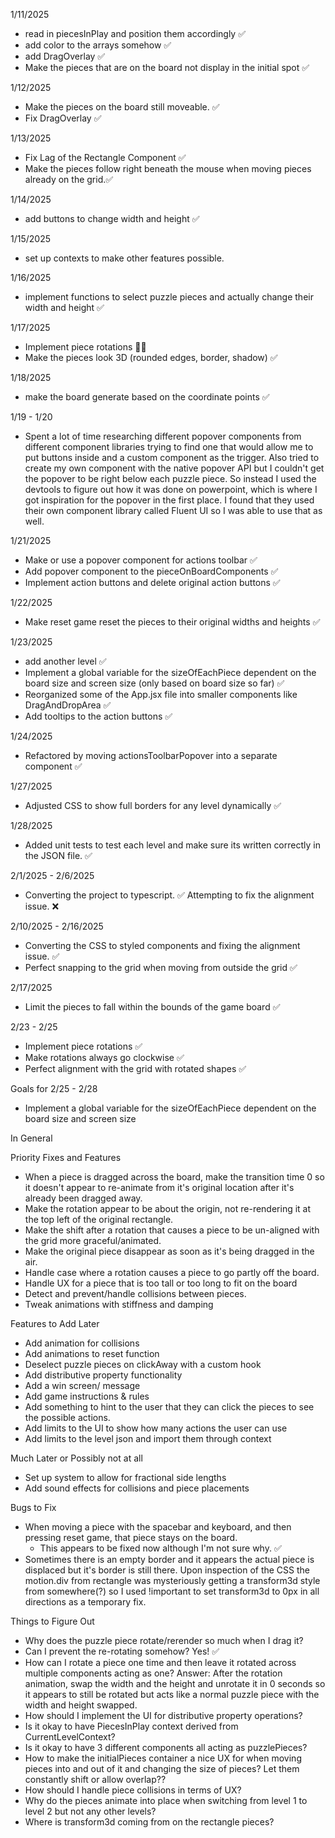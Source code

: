 1/11/2025

- read in piecesInPlay and position them accordingly ✅
- add color to the arrays somehow ✅
- add DragOverlay ✅
- Make the pieces that are on the board not display in the initial spot ✅

1/12/2025

- Make the pieces on the board still moveable. ✅
- Fix DragOverlay ✅

1/13/2025

- Fix Lag of the Rectangle Component ✅
- Make the pieces follow right beneath the mouse when moving pieces already on the grid.✅

1/14/2025

- add buttons to change width and height ✅

1/15/2025

- set up contexts to make other features possible.

1/16/2025

- implement functions to select puzzle pieces and actually change their width and height ✅

1/17/2025

- Implement piece rotations 😵‍💫
- Make the pieces look 3D (rounded edges, border, shadow) ✅

1/18/2025

- make the board generate based on the coordinate points ✅

1/19 - 1/20

- Spent a lot of time researching different popover components from different component libraries trying to find one that would allow me to put buttons inside and a custom component as the trigger. Also tried to create my own component with the native popover API but I couldn't get the popover to be right below each puzzle piece. So instead I used the devtools to figure out how it was done on powerpoint, which is where I got inspiration for the popover in the first place. I found that they used their own component library called Fluent UI so I was able to use that as well.

1/21/2025

- Make or use a popover component for actions toolbar ✅
- Add popover component to the pieceOnBoardComponents ✅
- Implement action buttons and delete original action buttons ✅

1/22/2025

- Make reset game reset the pieces to their original widths and heights ✅

1/23/2025

- add another level ✅
- Implement a global variable for the sizeOfEachPiece dependent on the board size and screen size (only based on board size so far) ✅
- Reorganized some of the App.jsx file into smaller components like DragAndDropArea ✅
- Add tooltips to the action buttons ✅

1/24/2025

- Refactored by moving actionsToolbarPopover into a separate component ✅

1/27/2025

- Adjusted CSS to show full borders for any level dynamically ✅

1/28/2025

- Added unit tests to test each level and make sure its written correctly in the JSON file. ✅

2/1/2025 - 2/6/2025

- Converting the project to typescript. ✅ Attempting to fix the alignment issue. ❌

2/10/2025 - 2/16/2025

- Converting the CSS to styled components and fixing the alignment issue. ✅
- Perfect snapping to the grid when moving from outside the grid ✅

2/17/2025

- Limit the pieces to fall within the bounds of the game board ✅

2/23 - 2/25

- Implement piece rotations ✅
- Make rotations always go clockwise ✅
- Perfect alignment with the grid with rotated shapes ✅

Goals for 2/25 - 2/28

- Implement a global variable for the sizeOfEachPiece dependent on the board size and screen size

In General

Priority Fixes and Features

- When a piece is dragged across the board, make the transition time 0 so it doesn't appear to re-animate from it's original location after it's already been dragged away.
- Make the rotation appear to be about the origin, not re-rendering it at the top left of the original rectangle.
- Make the shift after a rotation that causes a piece to be un-aligned with the grid more graceful/animated.
- Make the original piece disappear as soon as it's being dragged in the air.
- Handle case where a rotation causes a piece to go partly off the board.
- Handle UX for a piece that is too tall or too long to fit on the board
- Detect and prevent/handle collisions between pieces.
- Tweak animations with stiffness and damping

Features to Add Later

- Add animation for collisions
- Add animations to reset function
- Deselect puzzle pieces on clickAway with a custom hook
- Add distributive property functionality
- Add a win screen/ message
- Add game instructions & rules
- Add something to hint to the user that they can click the pieces to see the possible actions.
- Add limits to the UI to show how many actions the user can use
- Add limits to the level json and import them through context

Much Later or Possibly not at all

- Set up system to allow for fractional side lengths
- Add sound effects for collisions and piece placements

Bugs to Fix

- When moving a piece with the spacebar and keyboard, and then pressing reset game, that piece stays on the board.
  - This appears to be fixed now although I'm not sure why. ✅
- Sometimes there is an empty border and it appears the actual piece is displaced but it's border is still there. Upon inspection of the CSS the motion.div from rectangle was mysteriously getting a transform3d style from somewhere(?) so I used !important to set transform3d to 0px in all directions as a temporary fix.

Things to Figure Out

- Why does the puzzle piece rotate/rerender so much when I drag it?
- Can I prevent the re-rotating somehow? Yes! ✅
- How can I rotate a piece one time and then leave it rotated across multiple components acting as one? Answer: After the rotation animation, swap the width and the height and unrotate it in 0 seconds so it appears to still be rotated but acts like a normal puzzle piece with the width and height swapped.
- How should I implement the UI for distributive property operations?
- Is it okay to have PiecesInPlay context derived from CurrentLevelContext?
- Is it okay to have 3 different components all acting as puzzlePieces?
- How to make the initialPieces container a nice UX for when moving pieces into and out of it and changing the size of pieces? Let them constantly shift or allow overlap??
- How should I handle piece collisions in terms of UX?
- Why do the pieces animate into place when switching from level 1 to level 2 but not any other levels?
- Where is transform3d coming from on the rectangle pieces?
